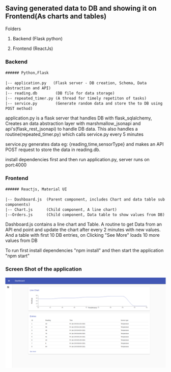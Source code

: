 ## Saving generated data to DB and showing it on Frontend(As charts and tables)


Folders

1. Backend (Flask python)

2. Frontend (ReactJs)

### Backend
    ###### Python,Flask
    
    |-- application.py   (Flask server - DB creation, Schema, Data abstraction and API)
    |-- reading.db        (DB file for data storage)
    |-- repeated_timer.py (A thread for timely repetiton of tasks)
    |-- service.py        (Generate random data and store the to DB using POST method)

application.py is a flask server that handles DB with flask_sqlalchemy, Creates an data abstraction layer with marshmallow_jsonapi and api's(flask_rest_jsonapi) to handle DB data. This also handles a routine(repeated_timer.py) which calls service.py every 5 minutes

service.py generates data eg: {reading,time,sensorType} and makes an API POST request to store the data in reading.db.

install dependencies first and then run  application.py, server runs on port:4000

### Frontend
    ###### Reactjs, Material UI

    |-- Dashboard.js  (Parent component, includes Chart and data table sub components)
    |-- Chart.js      (Child component, A line chart)
    |--Orders.js      (Child component, Data table to show values from DB)

Dashboard.js contains a line chart and Table. A routine to get Data from an API end point and update the chart after every 2 minutes with new values. And a table with first 10 DB entries, on Clicking "See More" loads 10 more values from DB


To run first install dependencies "npm install" and then start the application "npm start"

### Screen Shot of the application
![Screenshot1](/screencapture-1.png)
